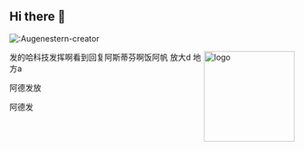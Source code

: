 ## Hi there 👋
![:Augenestern-creator](https://count.getloli.com/get/@:Augenestern-creator?theme=gelbooru-h)


<img src="https://github-readme-stats.vercel.app/api?username=jiangwayway&show_icons=true&theme=transparent" alt="logo" height="160" align="right" /> 
发的哈科技发挥啊看到回复阿斯蒂芬啊饭阿帆
放大d
地方a


阿德发放

阿德发

<!--
**jiangwayway/jiangwayway** is a ✨ _special_ ✨ repository because its `README.md` (this file) appears on your GitHub profile.

Here are some ideas to get you started:

- 🔭 I’m currently working on ...
- 🌱 I’m currently learning ...
- 👯 I’m looking to collaborate on ...
- 🤔 I’m looking for help with ...
- 💬 Ask me about ...
- 📫 How to reach me: ...
- 😄 Pronouns: ...
- ⚡ Fun fact: ...
-->
